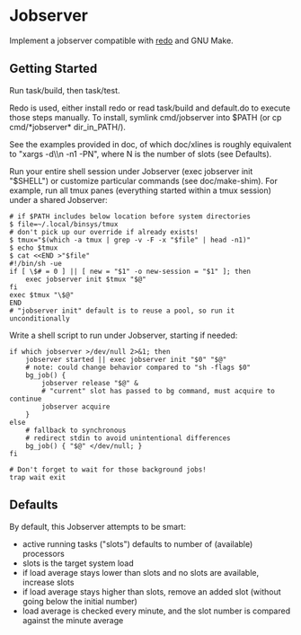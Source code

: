 Jobserver
=========

Implement a jobserver compatible with [redo](https://redo.rtfd.io/) and GNU Make.


## Getting Started

Run task/build, then task/test.

Redo is used, either install redo or read task/build and default.do to execute those steps manually.  To install, symlink cmd/jobserver into $PATH (or cp cmd/\*jobserver\* dir\_in\_PATH/).

See the examples provided in doc, of which doc/xlines is roughly equivalent to "xargs -d\\\\n -n1 -PN", where N is the number of slots (see Defaults).

Run your entire shell session under Jobserver (exec jobserver init "$SHELL") or customize particular commands (see doc/make-shim).  For example, run all tmux panes (everything started within a tmux session) under a shared Jobserver:

    # if $PATH includes below location before system directories
    $ file=~/.local/binsys/tmux
    # don't pick up our override if already exists!
    $ tmux="$(which -a tmux | grep -v -F -x "$file" | head -n1)"
    $ echo $tmux
    $ cat <<END >"$file"
    #!/bin/sh -ue
    if [ \$# = 0 ] || [ new = "$1" -o new-session = "$1" ]; then
        exec jobserver init $tmux "$@"
    fi
    exec $tmux "\$@"
    END
    # "jobserver init" default is to reuse a pool, so run it unconditionally

Write a shell script to run under Jobserver, starting if needed:

    if which jobserver >/dev/null 2>&1; then
        jobserver started || exec jobserver init "$0" "$@"
        # note: could change behavior compared to "sh -flags $0"
        bg_job() {
            jobserver release "$@" &
            # "current" slot has passed to bg command, must acquire to continue
            jobserver acquire
        }
    else
        # fallback to synchronous
        # redirect stdin to avoid unintentional differences
        bg_job() { "$@" </dev/null; }
    fi

    # Don't forget to wait for those background jobs!
    trap wait exit

## Defaults

By default, this Jobserver attempts to be smart:

* active running tasks ("slots") defaults to number of (available) processors
* slots is the target system load
* if load average stays lower than slots and no slots are available, increase slots
* if load average stays higher than slots, remove an added slot (without going below the initial number)
* load average is checked every minute, and the slot number is compared against the minute average
